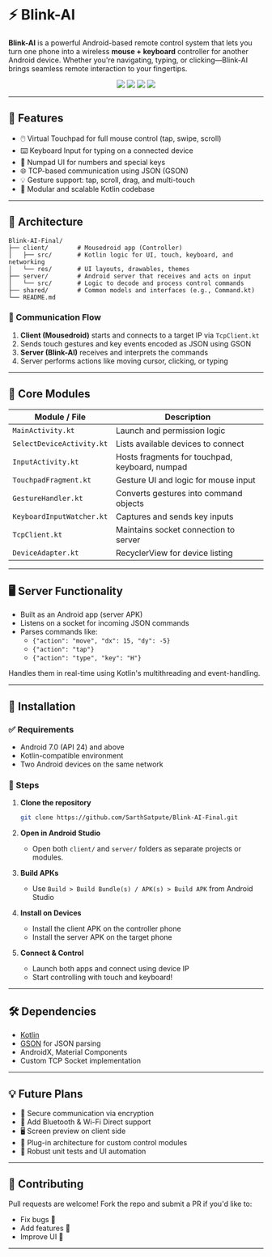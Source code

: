 
# ⚡ Blink-AI

**Blink-AI** is a powerful Android-based remote control system that lets you turn one phone into a wireless **mouse + keyboard** controller for another Android device. Whether you're navigating, typing, or clicking—Blink-AI brings seamless remote interaction to your fingertips.

<p align="center">
  <img src="https://img.shields.io/badge/platform-Android-green" />
  <img src="https://img.shields.io/badge/language-Kotlin-blue" />
  <img src="https://img.shields.io/badge/client--server-TCP%2FJSON-purple" />
  <img src="https://img.shields.io/badge/keyboard%20%2B%20mouse-enabled-orange" />
</p>

---

## 🚀 Features

- 🖱️ Virtual Touchpad for full mouse control (tap, swipe, scroll)
- ⌨️ Keyboard Input for typing on a connected device
- 🔢 Numpad UI for numbers and special keys
- 🌐 TCP-based communication using JSON (GSON)
- 💡 Gesture support: tap, scroll, drag, and multi-touch
- 🧠 Modular and scalable Kotlin codebase

---

## 🧭 Architecture

```
Blink-AI-Final/
├── client/        # Mousedroid app (Controller)
│   ├── src/       # Kotlin logic for UI, touch, keyboard, and networking
│   └── res/       # UI layouts, drawables, themes
├── server/        # Android server that receives and acts on input
│   └── src/       # Logic to decode and process control commands
├── shared/        # Common models and interfaces (e.g., Command.kt)
└── README.md
```

### 📡 Communication Flow

1. **Client (Mousedroid)** starts and connects to a target IP via `TcpClient.kt`
2. Sends touch gestures and key events encoded as JSON using GSON
3. **Server (Blink-AI)** receives and interprets the commands
4. Server performs actions like moving cursor, clicking, or typing

---

## 🧠 Core Modules

| Module / File | Description |
|---------------|-------------|
| `MainActivity.kt` | Launch and permission logic |
| `SelectDeviceActivity.kt` | Lists available devices to connect |
| `InputActivity.kt` | Hosts fragments for touchpad, keyboard, numpad |
| `TouchpadFragment.kt` | Gesture UI and logic for mouse input |
| `GestureHandler.kt` | Converts gestures into command objects |
| `KeyboardInputWatcher.kt` | Captures and sends key inputs |
| `TcpClient.kt` | Maintains socket connection to server |
| `DeviceAdapter.kt` | RecyclerView for device listing |

---

## 🖥️ Server Functionality

- Built as an Android app (server APK)
- Listens on a socket for incoming JSON commands
- Parses commands like:
  - `{"action": "move", "dx": 15, "dy": -5}`
  - `{"action": "tap"}`
  - `{"action": "type", "key": "H"}`

Handles them in real-time using Kotlin's multithreading and event-handling.

---

## 📲 Installation

### ✅ Requirements

- Android 7.0 (API 24) and above
- Kotlin-compatible environment
- Two Android devices on the same network

### 🔧 Steps

1. **Clone the repository**
   ```bash
   git clone https://github.com/SarthSatpute/Blink-AI-Final.git
   ```

2. **Open in Android Studio**
   - Open both `client/` and `server/` folders as separate projects or modules.

3. **Build APKs**
   - Use `Build > Build Bundle(s) / APK(s) > Build APK` from Android Studio

4. **Install on Devices**
   - Install the client APK on the controller phone
   - Install the server APK on the target phone

5. **Connect & Control**
   - Launch both apps and connect using device IP
   - Start controlling with touch and keyboard!

---

## 🛠️ Dependencies

- [Kotlin](https://kotlinlang.org/)
- [GSON](https://github.com/google/gson) for JSON parsing
- AndroidX, Material Components
- Custom TCP Socket implementation

---

## 💡 Future Plans

- 🔐 Secure communication via encryption
- 📶 Add Bluetooth & Wi-Fi Direct support
- 🖥️ Screen preview on client side
- 🧩 Plug-in architecture for custom control modules
- 🧪 Robust unit tests and UI automation

---

## 🤝 Contributing

Pull requests are welcome! Fork the repo and submit a PR if you'd like to:
- Fix bugs 🐛
- Add features 🚀
- Improve UI 🎨

---
